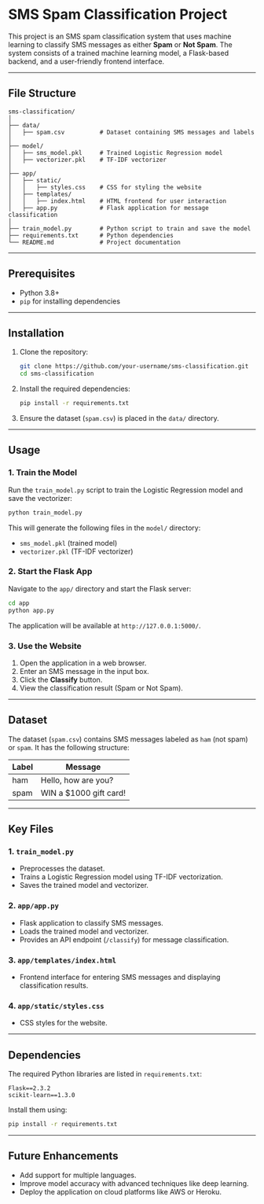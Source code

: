 # SMS Spam Classification Project

This project is an SMS spam classification system that uses machine learning to classify SMS messages as either **Spam** or **Not Spam**. The system consists of a trained machine learning model, a Flask-based backend, and a user-friendly frontend interface.

---

## File Structure

```
sms-classification/
│
├── data/
│   ├── spam.csv          # Dataset containing SMS messages and labels
│
├── model/
│   ├── sms_model.pkl     # Trained Logistic Regression model
│   ├── vectorizer.pkl    # TF-IDF vectorizer
│
├── app/
│   ├── static/
│   │   ├── styles.css    # CSS for styling the website
│   ├── templates/
│   │   ├── index.html    # HTML frontend for user interaction
│   ├── app.py            # Flask application for message classification
│
├── train_model.py        # Python script to train and save the model
├── requirements.txt      # Python dependencies
└── README.md             # Project documentation
```

---

## Prerequisites

- Python 3.8+
- `pip` for installing dependencies

---

## Installation

1. Clone the repository:
   ```bash
   git clone https://github.com/your-username/sms-classification.git
   cd sms-classification
   ```

2. Install the required dependencies:
   ```bash
   pip install -r requirements.txt
   ```

3. Ensure the dataset (`spam.csv`) is placed in the `data/` directory.

---

## Usage

### **1. Train the Model**

Run the `train_model.py` script to train the Logistic Regression model and save the vectorizer:
```bash
python train_model.py
```
This will generate the following files in the `model/` directory:
- `sms_model.pkl` (trained model)
- `vectorizer.pkl` (TF-IDF vectorizer)

### **2. Start the Flask App**

Navigate to the `app/` directory and start the Flask server:
```bash
cd app
python app.py
```
The application will be available at `http://127.0.0.1:5000/`.

### **3. Use the Website**

1. Open the application in a web browser.
2. Enter an SMS message in the input box.
3. Click the **Classify** button.
4. View the classification result (Spam or Not Spam).

---

## Dataset

The dataset (`spam.csv`) contains SMS messages labeled as `ham` (not spam) or `spam`. It has the following structure:

| Label | Message               |
|-------|-----------------------|
| ham   | Hello, how are you?   |
| spam  | WIN a $1000 gift card!|

---

## Key Files

### **1. `train_model.py`**

- Preprocesses the dataset.
- Trains a Logistic Regression model using TF-IDF vectorization.
- Saves the trained model and vectorizer.

### **2. `app/app.py`**

- Flask application to classify SMS messages.
- Loads the trained model and vectorizer.
- Provides an API endpoint (`/classify`) for message classification.

### **3. `app/templates/index.html`**

- Frontend interface for entering SMS messages and displaying classification results.

### **4. `app/static/styles.css`**

- CSS styles for the website.

---

## Dependencies

The required Python libraries are listed in `requirements.txt`:

```
Flask==2.3.2
scikit-learn==1.3.0
```

Install them using:
```bash
pip install -r requirements.txt
```

---

## Future Enhancements

- Add support for multiple languages.
- Improve model accuracy with advanced techniques like deep learning.
- Deploy the application on cloud platforms like AWS or Heroku.
